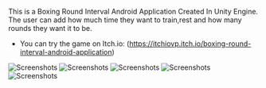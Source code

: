 This is a Boxing Round Interval Android Application Created In Unity Engine. The user can add how much time they want to train,rest and how many rounds they want it to be.
- You can try the game on Itch.io: (https://itchiovp.itch.io/boxing-round-interval-android-application)

![Screenshots](https://img.itch.zone/aW1hZ2UvMjQ4NTYzMy8xNDkxMTcxMC5wbmc=/original/Tk3lFW.png)
![Screenshots](https://img.itch.zone/aW1hZ2UvMjQ4NTYzMy8xNDkxMTcwOC5wbmc=/original/B1vtCl.png)
![Screenshots](https://img.itch.zone/aW1hZ2UvMjQ4NTYzMy8xNDkxMTcwOS5wbmc=/original/QauJXk.png)
![Screenshots](https://img.itch.zone/aW1hZ2UvMjQ4NTYzMy8xNDkxMTcwNy5wbmc=/original/xsv%2FDK.png)
![Screenshots](https://img.itch.zone/aW1hZ2UvMjQ4NTYzMy8xNDkxMTcxMS5wbmc=/original/xXAzzH.png)
